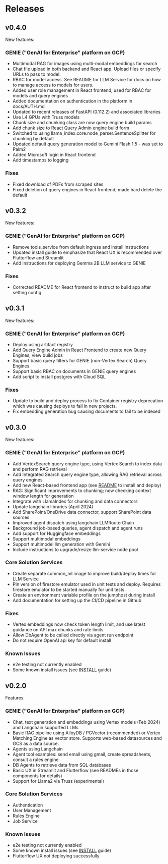 # Releases

## v0.4.0

New features:

### GENIE ("GenAI for Enterprise" platform on GCP)
- Multimodal RAG for images using multi-modal embeddings for search
- Chat file upload in both backend and React app.  Upload files or specify URLs to pass to model.
- RBAC for model access.  See README for LLM Service for docs on how to manage access to models for users.
- Added user role management in React frontend, used for RBAC for models and query engines
- Added documentation on authentication in the platform in docs/AUTH.md
- Updated to recent releases of FastAPI (0.112.2) and associated libraries
- Use L4 GPUs with Truss models
- Chunk size and chunking class are now query engine build params
- Add chunk size to React Query Admin engine build form
- Switched to using llama_index.core.node_parser.SentenceSplitter for chunking by default
- Updated default query generation model to Gemini Flash 1.5 - was set to Palm2
- Added Microsoft login in React frontend
- Add timestamps to logging

### Fixes
- Fixed download of PDFs from scraped sites
- Fixed deletion of query engines in React frontend; made hard delete the default


## v0.3.2

New features:

### GENIE ("GenAI for Enterprise" platform on GCP)
- Remove tools_service from default ingress and install instructions
- Updated install guide to emphasize that React UX is recommended over Flutterflow and Streamlit
- Add instructions for deploying Gemma 2B LLM service to GENIE

### Fixes
- Corrected README for React frontend to instruct to build app after setting config


## v0.3.1

New features:

### GENIE ("GenAI for Enterprise" platform on GCP)
- Deploy using artifact registry
- Add Query Engine Admin in React Frontend to create new Query Engines, view build jobs
- Support basic query filters for GENIE (non-Vertex Search) Query Engines
- Support basic RBAC on documents in GENIE query engines
- Add script to install postgres with Cloud SQL

### Fixes
- Update to build and deploy process to fix Container registry deprecation which was causing deploys to fail in new projects.
- Fix embedding generation bug causing documents to fail to be indexed

## v0.3.0

New features:

### GENIE ("GenAI for Enterprise" platform on GCP)

- Add VertexSearch query engine type, using Vertex Search to index data and perform RAG retrieval
- Add Integrated Search query engine type, allowing RAG retrieval across query engines
- Add new React-based frontend app (see [README](./components/frontend_react/README.md) to install and deploy)
- RAG: Significant improvements to chunking; now checking context window length for generation
- Integrate with LlamaIndex for chunking and data connectors
- Update langchain libraries (April 2024)
- Add SharePoint/OneDrive data connector, support SharePoint data sources
- Improved agent dispatch using langchain LLMRouterChain
- Background job-based queries, agent dispatch and agent runs
- Add support for Huggingface embeddings
- Support multimodal embeddings
- Support multimodel llm generation with Gemini
- Include instructions to upgrade/resize llm-service node pool

### Core Solution Services
- Create separate common_ml image to improve build/deploy times for LLM Service
- Pin version of firestore emulator used in unit tests and deploy. Requires firestore emulator to be started manually for unit tests.
- Create an environment variable profile on the jumphost during install
- Add documentation for setting up the CI/CD pipeline in Github

### Fixes
- Vertex embeddings now check token length limit, and use latest guidance on API max chunks and rate limits
- Allow DbAgent to be called directly via agent run endpoint
- Do not require OpenAI api key for default install

### Known Issues
- e2e testing not currently enabled
- Some known install issues (see [INSTALL](./INSTALL.md) guide)

## v0.2.0

Features:

### GENIE ("GenAI for Enterprise" platform on GCP)

- Chat, text generation and embeddings using Vertex models (Feb 2024) and Langchain supported LLMs
- Basic RAG pipeline using AlloyDB / PGVector (recommended) or Vertex Matching Engine as vector store. Supports web-based datasources and GCS as a data source.
- Agents using Langchain
- Agent tool examples: send email using gmail, create spreadsheets, consult a rules engine
- DB Agents to retrieve data from SQL databases
- Basic UX in Streamlit and Flutterflow (see READMEs in those components for details)
- Support for Llama2 via Truss (experimental)

### Core Solution Services
- Authentication
- User Management
- Rules Engine
- Job Service

### Known Issues
- e2e testing not currently enabled
- Some known install issues (see [INSTALL](./INSTALL.md) guide)
- Flutterflow UX not deploying successfully
